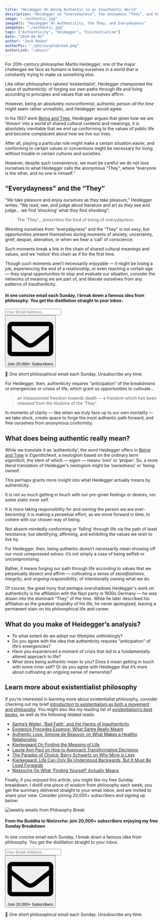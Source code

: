 ```yaml
---
title: "Heidegger On Being Authentic in an Inauthentic World"
description: 'Heidegger on “everydayness”, the anonymous “They”, and how we can cultivate authenticity in a world that is constantly trying to make us something else.'
image: "./authentic.jpg"
imageAlt: "Heidegger On Authenticity, the They, and Everydayness"
imageSeo: "./authentic.jpg"
tags: ["Authenticity", "Heidegger", "Existentialism"]
date: "2024-04-02"
author: "Jack Maden"
authorPic: "./philosophybreak.png"
authorLink: "/about/"
---
```


<span class="big-letter">F</span>or 20th-century philosopher Martin Heidegger, one of the major challenges we face as humans is being ourselves in a world that is constantly trying to make us something else. 

Like other philosophers labeled ‘existentialist’, Heidegger championed the value of _authenticity:_ of forging our own paths through life and living according to principles and values that we ourselves affirm.

However, being an absolutely nonconformist, authentic person _all the time_ might seem rather unrealistic, and Heidegger would agree. 

In his 1927 work <a target="_blank" rel="noopener noreferrer sponsored" href="https://www.amazon.com/Being-Harper-Perennial-Modern-Thought/dp/0061575593?&linkCode=ll1&tag=philosophybre-20&linkId=93371f27f7f4d2c1719338fb4c3f1adb&language=en_US&ref_=as_li_ss_tl">Being and Time</a>, Heidegger argues that given how we are ‘thrown’ into a world of shared cultural contexts and meanings, it is absolutely inevitable that we end up conforming to the values of public life and become complacent about how we live our lives. 

After all, playing a particular role might make a certain situation easier, and conforming to certain values or conventions might be necessary for living without trouble in certain cultures and societies.

However, despite such convenience, we must be careful we do not lose ourselves to what Heidegger calls the anonymous “They”, where “everyone is the other, and no one is himself.”

## “Everydayness” and the “They”

<span class="big-letter">“W</span>e take pleasure and enjoy ourselves as they _take_ pleasure,” Heidegger writes. “We read, see, and judge about literature and art as _they_ see and judge… we find ‘shocking’ what _they_ find shocking”:

>The ‘They’… prescribes the kind of being of everydayness.

Wresting ourselves from “everydayness” and the “They” is not easy, but opportunities present themselves during moments of anxiety, uncertainty, grief, despair, alienation, or when we hear a ‘call’ of conscience.

Such moments break a link in the chain of shared cultural meanings and values, and we ‘notice’ this chain as if for the first time.

Though such moments aren’t necessarily enjoyable — it might be losing a job, experiencing the end of a relationship, or even reaching a certain age — they signal opportunities to stop and evaluate our situation, consider the networks of meaning we are part of, and liberate ourselves from any patterns of inauthenticity. 

<!--small subscribe-->
<div class="course-promo darkradial-background subscribe text-center">
    <h4>In one concise email each Sunday, I break down a famous idea from philosophy. You get the distillation straight to your inbox:</h4>
    <div class="small-pad-top">
        <form action="https://app.convertkit.com/forms/5812400/subscriptions" method="post" data-sv-form="5812400" data-uid="be0e52d3c0" data-format="inline" data-version="6" data-options="{&quot;settings&quot;:{&quot;after_subscribe&quot;:{&quot;action&quot;:&quot;message&quot;,&quot;success_message&quot;:&quot;Thank you, philosopher! Your welcome email will land in your inbox shortly.&quot;,&quot;redirect_url&quot;:&quot;https://philosophybreak.com/thank-you/&quot;},&quot;analytics&quot;:{&quot;google&quot;:null,&quot;fathom&quot;:null,&quot;facebook&quot;:null,&quot;segment&quot;:null,&quot;pinterest&quot;:null,&quot;sparkloop&quot;:null,&quot;googletagmanager&quot;:null},&quot;modal&quot;:{&quot;trigger&quot;:&quot;timer&quot;,&quot;scroll_percentage&quot;:null,&quot;timer&quot;:5,&quot;devices&quot;:&quot;all&quot;,&quot;show_once_every&quot;:15},&quot;powered_by&quot;:{&quot;show&quot;:false,&quot;url&quot;:&quot;https://convertkit.com/features/forms?utm_campaign=poweredby&amp;utm_content=form&amp;utm_medium=referral&amp;utm_source=dynamic&quot;},&quot;recaptcha&quot;:{&quot;enabled&quot;:false},&quot;return_visitor&quot;:{&quot;action&quot;:&quot;show&quot;,&quot;custom_content&quot;:&quot;&quot;},&quot;slide_in&quot;:{&quot;display_in&quot;:&quot;bottom_right&quot;,&quot;trigger&quot;:&quot;timer&quot;,&quot;scroll_percentage&quot;:null,&quot;timer&quot;:5,&quot;devices&quot;:&quot;all&quot;,&quot;show_once_every&quot;:15},&quot;sticky_bar&quot;:{&quot;display_in&quot;:&quot;top&quot;,&quot;trigger&quot;:&quot;timer&quot;,&quot;scroll_percentage&quot;:null,&quot;timer&quot;:5,&quot;devices&quot;:&quot;all&quot;,&quot;show_once_every&quot;:15}},&quot;version&quot;:&quot;6&quot;}" min-width="400 500 600 700 800">
        <div data-style="clean"><ul data-element="errors" data-group="alert"></ul><div data-element="fields" data-stacked="false">
            <div>
                <input name="email_address" aria-label="Your Email Address..." placeholder="Your Email Address..." required type="email" />
            </div>
            <button class="button primary" type="submit" data-element="submit"><div><div></div><div></div><div></div></div><span><svg xmlns="http://www.w3.org/2000/svg" viewBox="0 0 512 512"><path d="M464 64H48C21.49 64 0 85.49 0 112v288c0 26.51 21.49 48 48 48h416c26.51 0 48-21.49 48-48V112c0-26.51-21.49-48-48-48zm0 48v40.805c-22.422 18.259-58.168 46.651-134.587 106.49-16.841 13.247-50.201 45.072-73.413 44.701-23.208.375-56.579-31.459-73.413-44.701C106.18 199.465 70.425 171.067 48 152.805V112h416zM48 400V214.398c22.914 18.251 55.409 43.862 104.938 82.646 21.857 17.205 60.134 55.186 103.062 54.955 42.717.231 80.509-37.199 103.053-54.947 49.528-38.783 82.032-64.401 104.947-82.653V400H48z"/></svg>Join 20,000+ Subscribers</span></button>
            </div>
            </div>
        </form>
        <p class="tiny-mar-top no-mar-bottom review-font">💭 One short philosophical email each Sunday. Unsubscribe any time.</p>
    </div>
</div>

For Heidegger, then, authenticity requires “anticipation” of the breakdowns or emergencies or crises of life, which grant us opportunities to cultivate…

>an impassioned freedom towards death — a freedom which has been released from the illusions of the ‘They’.

In moments of clarity — like when we truly face up to our own mortality — we take stock, create space to forge the most authentic path forward, and free ourselves from anonymous conformity. 

## What does being authentic really mean?

<span class="big-letter">W</span>hile we translate it as ‘authenticity’, the word Heidegger offers in <a target="_blank" rel="noopener noreferrer sponsored" href="https://www.amazon.com/Being-Harper-Perennial-Modern-Thought/dp/0061575593?&linkCode=ll1&tag=philosophybre-20&linkId=93371f27f7f4d2c1719338fb4c3f1adb&language=en_US&ref_=as_li_ss_tl">Being and Time</a> is _Eigentlichkeit_, a neologism based on the ordinary term _eigentlich_, the stem of which — _eigen_ — means ‘own’ or ‘proper’. So, a more literal translation of Heidegger’s neologism might be ‘ownedness’ or ‘being owned’. 

This perhaps grants more insight into what Heidegger actually means by authenticity.

It is not so much getting in touch with our pre-given feelings or desires, nor some static inner self.

It is more taking responsibility for and _owning_ the person we are ever-becoming: it is making a perpetual effort, as we move forward in time, to cohere with our chosen way of being.

Not absent-mindedly conforming or ‘falling’ through life via the path of least resistance; but identifying, affirming, and exhibiting the values we wish to live by.  

For Heidegger, then, being authentic doesn’t necessarily mean showing off our most unrepressed selves: it’s not simply a case of being selfish or uncompromising.

Rather, it means forging our path through life according to values that we perpetually dissect and affirm — cultivating a sense of _steadfastness_, _integrity_, and _ongoing responsibility_, of intentionally _owning_ what we do.

Of course, the great irony that perhaps overshadows Heidegger's work on authenticity is his affiliation with the Nazi party in 1930s Germany — he was drawn into the dominant “They” of the time. While he later described his affiliation as the greatest stupidity of his life, he never apologized, leaving a permanent stain on his philosophical life and career.

## What do you make of Heidegger’s analysis?

- To what extent do we adopt our lifestyles unthinkingly?
- Do you agree with the idea that authenticity requires “anticipation” of life’s emergencies?
- Have you experienced a moment of crisis that led to a fundamentally altered approach to life?
- What does being authentic mean to you? Does it mean getting in touch with some inner self? Or do you agree with Heidegger that it’s more about cultivating an ongoing sense of ownership?

## Learn more about existentialist philosophy

<span class="big-letter">I</span>f you’re interested in learning more about existentialist philosophy, consider checking out my brief [introduction to existentialism as both a movement and philosophy](/articles/what-is-existentialism-3-core-principles-of-existentialist-philosophy/). You might also like my reading list of [existentialism’s best books](/reading-lists/existentialism/), as well as the following related reads:

- [Sartre’s Waiter, ‘Bad Faith’, and the Harms of Inauthenticity](/articles/sartre-waiter-bad-faith-and-the-harms-of-inauthenticity/)
- [Existence Precedes Essence: What Sartre Really Meant](/articles/existence-precedes-essence-what-sartre-really-meant/)
- [Authentic Love: Simone de Beauvoir on What Makes a Healthy Relationship](/articles/authentic-love-simone-de-beauvoir-on-what-makes-a-healthy-relationship/)
- [Kierkegaard On Finding the Meaning of Life](/articles/kierkegaard-on-finding-the-meaning-of-life/)
- [Laurie Ann Paul on How to Approach Transformative Decisions](/articles/laurie-ann-paul-on-how-to-approach-transformative-decisions/)
- [The Paradox of Choice: Barry Schwartz on Why More is Less](/articles/the-paradox-of-choice-barry-schwartz-on-why-more-is-less/)
- [Kierkegaard: Life Can Only Be Understood Backwards, But It Must Be Lived Forwards](/articles/kierkegaard-life-can-only-be-understood-backwards-but-must-be-lived-forwards/)
- [Nietzsche On What ‘Finding Yourself’ Actually Means](/articles/nietzsche-on-what-finding-yourself-actually-means/)

Finally, if you enjoyed this article, you might like my free Sunday breakdown. I distill one piece of wisdom from philosophy each week; you get the summary delivered straight to your email inbox, and are invited to share your view. Consider joining 20,000+ subscribers and signing up below:

<!--big subscribe-->
<div class="course-promo darkradial-background subscribe text-center">
    <img src="/static/6313d50bc32799a6c869239128784c7b/e7f7a/weekly-break.webp" alt="weekly emails from Philosophy Break">
    <h4>From the Buddha to Nietzsche: join 20,000+ subscribers enjoying my free Sunday Breakdown</h4>
    <p class="small-grey-font no-mar-bottom">In one concise email each Sunday, I break down a famous idea from philosophy. You get the distillation straight to your inbox.</p>
    <div class="small-pad-top">
        <form action="https://app.convertkit.com/forms/5812400/subscriptions" method="post" data-sv-form="5812400" data-uid="be0e52d3c0" data-format="inline" data-version="6" data-options="{&quot;settings&quot;:{&quot;after_subscribe&quot;:{&quot;action&quot;:&quot;message&quot;,&quot;success_message&quot;:&quot;Thank you, philosopher! Your welcome email will land in your inbox shortly.&quot;,&quot;redirect_url&quot;:&quot;https://philosophybreak.com/thank-you/&quot;},&quot;analytics&quot;:{&quot;google&quot;:null,&quot;fathom&quot;:null,&quot;facebook&quot;:null,&quot;segment&quot;:null,&quot;pinterest&quot;:null,&quot;sparkloop&quot;:null,&quot;googletagmanager&quot;:null},&quot;modal&quot;:{&quot;trigger&quot;:&quot;timer&quot;,&quot;scroll_percentage&quot;:null,&quot;timer&quot;:5,&quot;devices&quot;:&quot;all&quot;,&quot;show_once_every&quot;:15},&quot;powered_by&quot;:{&quot;show&quot;:false,&quot;url&quot;:&quot;https://convertkit.com/features/forms?utm_campaign=poweredby&amp;utm_content=form&amp;utm_medium=referral&amp;utm_source=dynamic&quot;},&quot;recaptcha&quot;:{&quot;enabled&quot;:false},&quot;return_visitor&quot;:{&quot;action&quot;:&quot;show&quot;,&quot;custom_content&quot;:&quot;&quot;},&quot;slide_in&quot;:{&quot;display_in&quot;:&quot;bottom_right&quot;,&quot;trigger&quot;:&quot;timer&quot;,&quot;scroll_percentage&quot;:null,&quot;timer&quot;:5,&quot;devices&quot;:&quot;all&quot;,&quot;show_once_every&quot;:15},&quot;sticky_bar&quot;:{&quot;display_in&quot;:&quot;top&quot;,&quot;trigger&quot;:&quot;timer&quot;,&quot;scroll_percentage&quot;:null,&quot;timer&quot;:5,&quot;devices&quot;:&quot;all&quot;,&quot;show_once_every&quot;:15}},&quot;version&quot;:&quot;6&quot;}" min-width="400 500 600 700 800">
        <div data-style="clean"><ul data-element="errors" data-group="alert"></ul><div data-element="fields" data-stacked="false">
            <div>
                <input name="email_address" aria-label="Your Email Address..." placeholder="Your Email Address..." required type="email" />
            </div>
            <button class="button primary" type="submit" data-element="submit"><div><div></div><div></div><div></div></div><span><svg xmlns="http://www.w3.org/2000/svg" viewBox="0 0 512 512"><path d="M464 64H48C21.49 64 0 85.49 0 112v288c0 26.51 21.49 48 48 48h416c26.51 0 48-21.49 48-48V112c0-26.51-21.49-48-48-48zm0 48v40.805c-22.422 18.259-58.168 46.651-134.587 106.49-16.841 13.247-50.201 45.072-73.413 44.701-23.208.375-56.579-31.459-73.413-44.701C106.18 199.465 70.425 171.067 48 152.805V112h416zM48 400V214.398c22.914 18.251 55.409 43.862 104.938 82.646 21.857 17.205 60.134 55.186 103.062 54.955 42.717.231 80.509-37.199 103.053-54.947 49.528-38.783 82.032-64.401 104.947-82.653V400H48z"/></svg>Join 20,000+ Subscribers</span></button>
            </div>
            </div>
        </form>
        <p class="tiny-mar-top no-mar-bottom review-font">💭 One short philosophical email each Sunday. Unsubscribe any time.</p>
    </div>
</div>